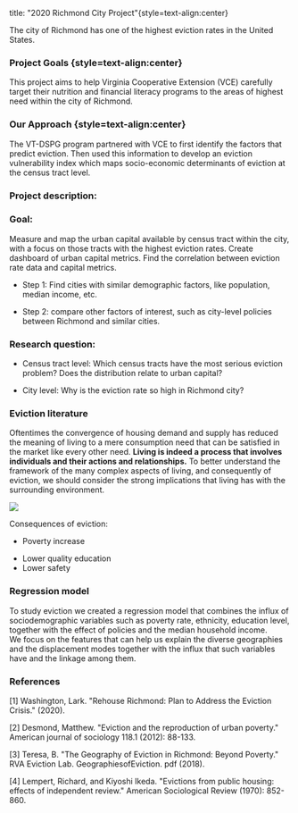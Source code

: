 
title: "2020 Richmond City Project"{style=text-align:center}

The city of Richmond has one of the highest eviction rates in the United States. 
### Project Goals {style=text-align:center}

This project aims to help Virginia Cooperative Extension (VCE) carefully target their nutrition and financial literacy programs to the areas of highest need within the city of Richmond.

### Our Approach {style=text-align:center}

The VT-DSPG program partnered with VCE to first identify the factors that predict eviction. Then used this information to develop an eviction vulnerability index which maps socio-economic determinants of eviction at the census tract level.


### Project description: 


### Goal: 
Measure and map the urban capital available by census tract within the city, with a focus on those tracts with the highest eviction rates. Create dashboard of urban capital metrics. 
Find the correlation between eviction rate data and capital metrics. 

* Step 1: Find cities with similar demographic factors, like population, median income, etc.  
+ Step 2: compare other factors of interest, such as city-level policies between Richmond and similar cities.  
 

### Research question:  
* Census tract level: Which census tracts have the most serious eviction problem? Does the distribution relate to urban capital? 
+ City level: Why is the eviction rate so high in Richmond city? 
 

### Eviction literature 
Oftentimes the convergence of housing demand and supply has reduced the meaning of living to a mere consumption need that can be satisfied in the market like every other need. __Living is indeed a process that involves individuals and their actions and relationships.__
To better understand the framework of the many complex aspects of living, and consequently of eviction, we should consider the strong implications that living has with the surrounding environment. 

 ![](/Users/wonderwei/Desktop/ev_fr.png)

Consequences of eviction: 

* Poverty increase 
+ Lower quality education 
+ Lower safety 



### Regression model 
To study eviction we created a regression model that combines the influx of sociodemographic variables such as poverty rate, ethnicity, education level, together with the effect of policies and the median household income.  
We focus on the features that can help us explain the diverse geographies and the displacement modes together with the influx that such variables have and the linkage among them.  

 

### References 

[1] Washington, Lark. "Rehouse Richmond: Plan to Address the Eviction Crisis." (2020). 

[2] Desmond, Matthew. "Eviction and the reproduction of urban poverty." American journal of sociology 118.1 (2012): 88-133. 

[3] Teresa, B. "The Geography of Eviction in Richmond: Beyond Poverty." RVA Eviction Lab. GeographiesofEviction. pdf (2018). 

[4] Lempert, Richard, and Kiyoshi Ikeda. "Evictions from public housing: effects of independent review." American Sociological Review (1970): 852-860. 
